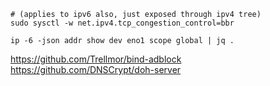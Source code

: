 ```
# (applies to ipv6 also, just exposed through ipv4 tree)
sudo sysctl -w net.ipv4.tcp_congestion_control=bbr
```

```
ip -6 -json addr show dev eno1 scope global | jq .
```

https://github.com/Trellmor/bind-adblock
https://github.com/DNSCrypt/doh-server
